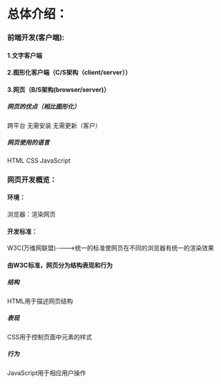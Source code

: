 # 总体介绍：
### 前端开发(客户端):
#### 1.文字客户端  
#### 2.图形化客户端（C/S架构（client/server））
#### 3.网页（B/S架构(browser/server)）
##### 网页的优点（相比图形化）
跨平台  无需安装  无需更新（客户）
##### 网页使用的语言
HTML CSS JavaScript
### 网页开发概览：
#### 环境：
浏览器：渲染网页
#### 开发标准：
W3C(万维网联盟)---->统一的标准使网页在不同的浏览器有统一的渲染效果
#### 由W3C标准，网页分为结构表现和行为
##### 结构
HTML用于描述网页结构
##### 表现
CSS用于控制页面中元素的样式
##### 行为
JavaScript用于相应用户操作